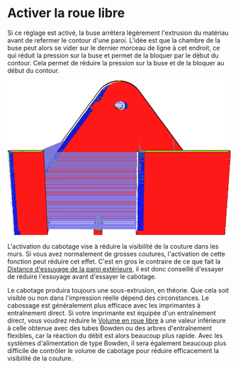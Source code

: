 Activer la roue libre
===

Si ce réglage est activé, la buse arrêtera légèrement l'extrusion du matériau avant de refermer le contour d'une paroi. L'idée est que la chambre de la buse peut alors se vider sur le dernier morceau de ligne à cet endroit, ce qui réduit la pression sur la buse et permet de la bloquer par le début du contour. Cela permet de réduire la pression sur la buse et de la bloquer au début du contour.

![En vue par couches, la couture est facile à voir si le cabotage est activé, car il y a alors un mouvement de déplacement](../../../articles/images/coasting_enable.png)

L'activation du cabotage vise à réduire la visibilité de la couture dans les murs. Si vous avez normalement de grosses coutures, l'activation de cette fonction peut réduire cet effet. C'est en gros le contraire de ce que fait la [Distance d'essuyage de la paroi extérieure](../shell/wall_0_wipe_dist.md), il est donc conseillé d'essayer de réduire l'essuyage avant d'essayer le cabotage.

Le cabotage produira toujours une sous-extrusion, en théorie. Que cela soit visible ou non dans l'impression réelle dépend des circonstances. Le cabossage est généralement plus efficace avec les imprimantes à entraînement direct. Si votre imprimante est équipée d'un entraînement direct, vous voudrez réduire le [Volume en roue libre](./coasting_volume.md) à une valeur inférieure à celle obtenue avec des tubes Bowden ou des arbres d'entraînement flexibles, car la réaction du débit est alors beaucoup plus rapide. Avec les systèmes d'alimentation de type Bowden, il sera également beaucoup plus difficile de contrôler le volume de cabotage pour réduire efficacement la visibilité de la couture.
